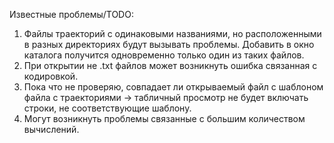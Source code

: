 Известные проблемы/TODO:
1. Файлы траекторий с одинаковыми названиями, но расположенными в разных директориях будут вызывать проблемы. Добавить в окно каталога получится одновременно только один из таких файлов.
2. При открытии не .txt файлов может возникнуть ошибка связанная с кодировкой.
3. Пока что не проверяю, совпадает ли открываемый файл с шаблоном файла с траекториями -> табличный просмотр не будет включать строки, не соответствующие шаблону.
4. Могут возникнуть проблемы связанные с большим количеством вычислений.
